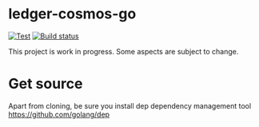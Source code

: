 # ledger-cosmos-go

[![Test](https://github.com/cosmos/ledger-cosmos-go/actions/workflows/test.yml/badge.svg)](https://github.com/cosmos/ledger-cosmos-go/actions/workflows/test.yml)
[![Build status](https://ci.appveyor.com/api/projects/status/ovpfx35t289n3403?svg=true)](https://ci.appveyor.com/project/zondax/ledger-cosmos-go)

This project is work in progress. Some aspects are subject to change.

# Get source
Apart from cloning, be sure you install dep dependency management tool
https://github.com/golang/dep
